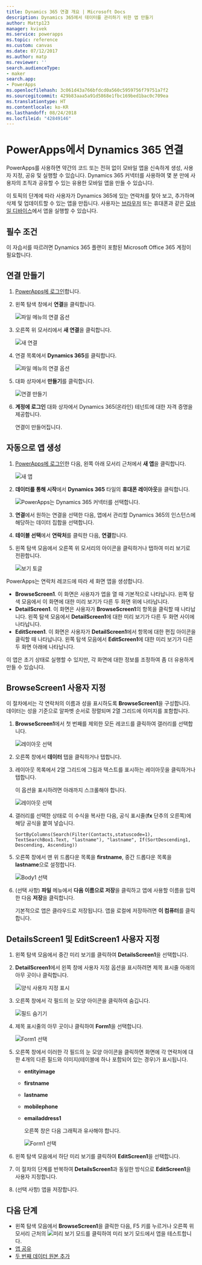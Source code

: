 ```yaml
---
title: Dynamics 365 연결 개요 | Microsoft Docs
description: Dynamics 365에서 데이터를 관리하기 위한 앱 만들기
author: Mattp123
manager: kvivek
ms.service: powerapps
ms.topic: reference
ms.custom: canvas
ms.date: 07/12/2017
ms.author: matp
ms.reviewer: ''
search.audienceType:
- maker
search.app:
- PowerApps
ms.openlocfilehash: 3c061d43a766bfdcd0a560c5959756f79751a7f2
ms.sourcegitcommit: 429b83aaa5a91d5868e1fbc169bed1bac0c709ea
ms.translationtype: HT
ms.contentlocale: ko-KR
ms.lasthandoff: 08/24/2018
ms.locfileid: "42849146"
---
```

# <a name="connect-to-dynamics-365-from-powerapps"></a>PowerApps에서 Dynamics 365 연결
PowerApps를 사용하면 약간의 코드 또는 전혀 없이 모바일 앱을 신속하게 생성, 사용자 지정, 공유 및 실행할 수 있습니다. Dynamics 365 커넥터를 사용하여 몇 분 만에 사용자의 조직과 공유할 수 있는 유용한 모바일 앱을 만들 수 있습니다.

이 토픽의 단계에 따라 사용자가 Dynamics 365에 있는 연락처를 찾아 보고, 추가하며 삭제 및 업데이트할 수 있는 앱을 만듭니다. 사용자는 [브라우저](../../../user/run-app-browser.md) 또는 휴대폰과 같은 [모바일 디바이스](../../../user/run-app-client.md)에서 앱을 실행할 수 있습니다.

## <a name="prerequisite"></a>필수 조건
이 자습서를 따르려면 Dynamics 365 플랜이 포함된 Microsoft Office 365 계정이 필요합니다.

## <a name="create-a-connection"></a>연결 만들기
1. [PowerApps에 로그인](https://web.powerapps.com?utm_source=padocs&utm_medium=linkinadoc&utm_campaign=referralsfromdoc)합니다.
2. 왼쪽 탐색 창에서 **연결**을 클릭합니다.
   
    ![파일 메뉴의 연결 옵션](./media/connection-dynamics-crmonline/file-connections.png)
3. 오른쪽 위 모서리에서 **새 연결**을 클릭합니다.
   
    ![새 연결](./media/connection-dynamics-crmonline/new-connection.png)
4. 연결 목록에서 **Dynamics 365**를 클릭합니다.
   
    ![파일 메뉴의 연결 옵션](./media/connection-dynamics-crmonline/connection-d365.png)
5. 대화 상자에서 **만들기**를 클릭합니다.
   
    ![연결 만들기](./media/connection-dynamics-crmonline/create-connection.png)
6. **계정에 로그인** 대화 상자에서 Dynamics 365(온라인) 테넌트에 대한 자격 증명을 제공합니다.
   
    연결이 만들어집니다.

## <a name="generate-an-app-automatically"></a>자동으로 앱 생성
1. [PowerApps에 로그인](https://web.powerapps.com?utm_source=padocs&utm_medium=linkinadoc&utm_campaign=referralsfromdoc)한 다음, 왼쪽 아래 모서리 근처에서 **새 앱**을 클릭합니다.
   
    ![새 앱](./media/connection-dynamics-crmonline/new-app.png)
2. **데이터를 통해 시작**에서 **Dynamics 365** 타일의 **휴대폰 레이아웃**을 클릭합니다.
   
    ![PowerApps는 Dynamics 365 커넥터를 선택합니다.](./media/connection-dynamics-crmonline/phonelayout.png)
3. **연결**에서 원하는 연결을 선택한 다음, 앱에서 관리할 Dynamics 365의 인스턴스에 해당하는 데이터 집합을 선택합니다.
4. **테이블 선택**에서 **연락처**를 클릭한 다음, **연결**합니다.
5. 왼쪽 탐색 모음에서 오른쪽 위 모서리의 아이콘을 클릭하거나 탭하여 미리 보기로 전환합니다.
   
    ![보기 토글](./media/connection-dynamics-crmonline/toggle-view.png)

PowerApps는 연락처 레코드에 따라 세 화면 앱을 생성합니다.

* **BrowseScreen1**. 이 화면은 사용자가 앱을 열 때 기본적으로 나타납니다. 왼쪽 탐색 모음에서 이 화면에 대한 미리 보기가 다른 두 화면 위에 나타납니다.
* **DetailScreen1**. 이 화면은 사용자가 **BrowseScreen1**의 항목을 클릭할 때 나타납니다.  왼쪽 탐색 모음에서 **DetailScreen1**에 대한 미리 보기가 다른 두 화면 사이에 나타납니다.
* **EditScreen1**. 이 화면은 사용자가 **DetailScreen1**에서 항목에 대한 편집 아이콘을 클릭할 때 나타납니다. 왼쪽 탐색 모음에서 **EditScreen1**에 대한 미리 보기가 다른 두 화면 아래에 나타납니다.

이 앱은 초기 상태로 실행할 수 있지만, 각 화면에 대한 정보를 조정하여 좀 더 유용하게 만들 수 있습니다.

## <a name="customize-browsescreen1"></a>BrowseScreen1 사용자 지정
이 절차에서는 각 연락처의 이름과 성을 표시하도록 **BrowseScreen1**을 구성합니다. 데이터는 성을 기준으로 알파벳 순서로 정렬되며 2열 그리드에 이미지를 포함합니다.

1. **BrowseScreen1**에서 첫 번째를 제외한 모든 레코드를 클릭하여 갤러리를 선택합니다.
   
    ![레이아웃 선택](./media/connection-dynamics-crmonline/select-gallery.png)
2. 오른쪽 창에서 **데이터** 탭을 클릭하거나 탭합니다.
3. 레이아웃 목록에서 2열 그리드에 그림과 텍스트를 표시하는 레이아웃을 클릭하거나 탭합니다.
   
    이 옵션을 표시하려면 아래까지 스크롤해야 합니다.
   
    ![레이아웃 선택](./media/connection-dynamics-crmonline/select-layout.png)
4. 갤러리를 선택한 상태로 이 수식을 복사한 다음, 공식 표시줄(**fx** 단추의 오른쪽)에 해당 공식을 붙여 넣습니다.
   
    `SortByColumns(Search(Filter(Contacts,statuscode=1), TextSearchBox1.Text, "lastname"), "lastname", If(SortDescending1, Descending, Ascending))`
5. 오른쪽 창에서 맨 위 드롭다운 목록을 **firstname**, 중간 드롭다운 목록을 **lastname**으로 설정합니다.
   
    ![Body1 선택](./media/connection-dynamics-crmonline/firstname-lastname.png)
6. (선택 사항) **파일** 메뉴에서 **다음 이름으로 저장**을 클릭하고 앱에 사용할 이름을 입력한 다음 **저장**을 클릭합니다.
   
    기본적으로 앱은 클라우드로 저장됩니다. 앱을 로컬에 저장하려면 **이 컴퓨터**를 클릭합니다.

## <a name="customize-detailsscreen1-and-editscreen1"></a>DetailsScreen1 및 EditScreen1 사용자 지정
1. 왼쪽 탐색 모음에서 중간 미리 보기를 클릭하여 **DetailsScreen1**을 선택합니다.
2. **DetailScreen1**에서 왼쪽 창에 사용자 지정 옵션을 표시하려면 제목 표시줄 아래의 아무 곳이나 클릭합니다.
   
    ![양식 사용자 지정 표시](./media/connection-dynamics-crmonline/show-customization.png)
3. 오른쪽 창에서 각 필드의 눈 모양 아이콘을 클릭하여 숨깁니다.
   
    ![필드 숨기기](./media/connection-dynamics-crmonline/hide-field.png)
4. 제목 표시줄의 아무 곳이나 클릭하여 **Form1**을 선택합니다.
   
    ![Form1 선택](./media/connection-dynamics-crmonline/select-form1.png)
5. 오른쪽 창에서 이러한 각 필드의 눈 모양 아이콘을 클릭하면 화면에 각 연락처에 대한 4개의 다른 필드와 이미지(테이블에 하나 포함되어 있는 경우)가 표시됩니다.
   
   * **entityimage**
   * **firstname**
   * **lastname**
   * **mobilephone**
   * **emailaddress1**
     
     오른쪽 창은 다음 그래픽과 유사해야 합니다.
     
     ![Form1 선택](./media/connection-dynamics-crmonline/show-fields.png)
6. 왼쪽 탐색 모음에서 하단 미리 보기를 클릭하여 **EditScreen1**을 선택합니다.
7. 이 절차의 단계를 반복하여 **DetailsScreen1**과 동일한 방식으로 **EditScreen1**을 사용자 지정합니다.
8. (선택 사항) 앱을 저장합니다.

## <a name="next-steps"></a>다음 단계
* 왼쪽 탐색 모음에서 **BrowseScreen1**을 클릭한 다음, F5 키를 누르거나 오른쪽 위 모서리 근처의 ![미리 보기 모드](./media/connection-dynamics-crmonline/runpowerapp.png)를 클릭하여 미리 보기 모드에서 앱을 테스트합니다.
* [앱 공유](../share-app.md)
* [두 번째 데이터 원본 추가](../add-data-connection.md)

